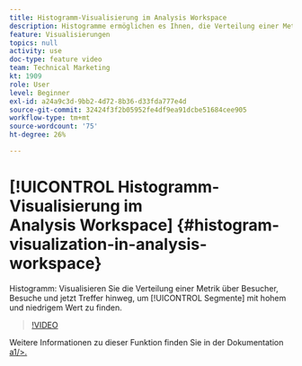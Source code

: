 ```yaml
---
title: Histogramm-Visualisierung im Analysis Workspace
description: Histogramme ermöglichen es Ihnen, die Verteilung einer Metrik über Besucher, Besuche und jetzt Treffer hinweg zu visualisieren, um Segmente mit hohem und niedrigem Wert zu finden.
feature: Visualisierungen
topics: null
activity: use
doc-type: feature video
team: Technical Marketing
kt: 1909
role: User
level: Beginner
exl-id: a24a9c3d-9bb2-4d72-8b36-d33fda777e4d
source-git-commit: 32424f3f2b05952fe4df9ea91dcbe51684cee905
workflow-type: tm+mt
source-wordcount: '75'
ht-degree: 26%

---
```


# [!UICONTROL Histogramm-Visualisierung im Analysis Workspace] {#histogram-visualization-in-analysis-workspace}

 Histogramm: Visualisieren Sie die Verteilung einer   Metrik über Besucher, Besuche und jetzt Treffer hinweg, um  [!UICONTROL Segmente] mit hohem und niedrigem Wert zu finden.

>[!VIDEO](https://video.tv.adobe.com/v/23725/?quality=12)

Weitere Informationen zu dieser Funktion finden Sie in der Dokumentation [a1/>.](https://marketing.adobe.com/resources/help/de_DE/analytics/analysis-workspace/histogram.html)
